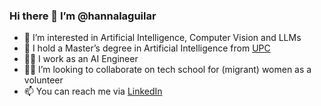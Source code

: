 ### Hi there 👋 I’m @hannalaguilar
- 🤖 I’m interested in Artificial Intelligence, Computer Vision and LLMs
- 🏫 I hold a Master’s degree in Artificial Intelligence from [UPC](https://www.upc.edu/en/masters/artificial-intelligence)
- 👩‍💻 I work as an AI Engineer
- 👩‍🏫 I’m looking to collaborate on tech school for (migrant) women as a volunteer
- 📫 You can reach me via [LinkedIn](https://www.linkedin.com/in/hannalizarzaburu/)




<!--
**hannalaguilar/hannalaguilar** is a ✨ _special_ ✨ repository because its `README.md` (this file) appears on your GitHub profile.


